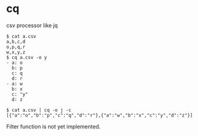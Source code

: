 # cq

csv processor like jq

```
$ cat a.csv
a,b,c,d
o,p,q,r
w,x,y,z
$ cq a.csv -o y
- a: o
  b: p
  c: q
  d: r
- a: w
  b: x
  c: "y"
  d: z

$ cat a.csv | cq -o j -c
[{"a":"o","b":"p","c":"q","d":"r"},{"a":"w","b":"x","c":"y","d":"z"}]
```

Filter function is not yet implemented.

